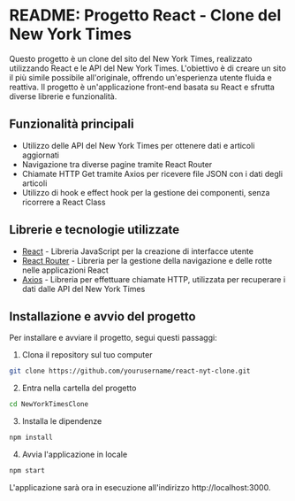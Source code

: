 # README: Progetto React - Clone del New York Times

Questo progetto è un clone del sito del New York Times, realizzato utilizzando React e le API del New York Times. L'obiettivo è di creare un sito il più simile possibile all'originale, offrendo un'esperienza utente fluida e reattiva. Il progetto è un'applicazione front-end basata su React e sfrutta diverse librerie e funzionalità.

## Funzionalità principali

- Utilizzo delle API del New York Times per ottenere dati e articoli aggiornati
- Navigazione tra diverse pagine tramite React Router
- Chiamate HTTP Get tramite Axios per ricevere file JSON con i dati degli articoli
- Utilizzo di hook e effect hook per la gestione dei componenti, senza ricorrere a React Class

## Librerie e tecnologie utilizzate

- [React](https://reactjs.org/) - Libreria JavaScript per la creazione di interfacce utente
- [React Router](https://reactrouter.com/) - Libreria per la gestione della navigazione e delle rotte nelle applicazioni React
- [Axios](https://github.com/axios/axios) - Libreria per effettuare chiamate HTTP, utilizzata per recuperare i dati dalle API del New York Times

## Installazione e avvio del progetto

Per installare e avviare il progetto, segui questi passaggi:

1. Clona il repository sul tuo computer
```bash
git clone https://github.com/yourusername/react-nyt-clone.git
```
2. Entra nella cartella del progetto
```bash
cd NewYorkTimesClone
```
3. Installa le dipendenze
```bash
npm install
```
4. Avvia l'applicazione in locale
```bash
npm start
```
L'applicazione sarà ora in esecuzione all'indirizzo http://localhost:3000.
